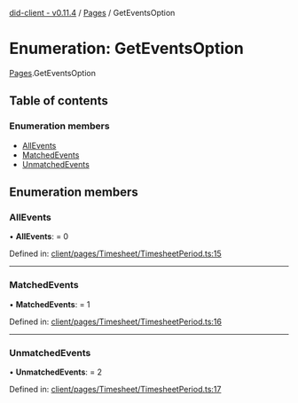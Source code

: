 [did-client - v0.11.4](../README.md) / [Pages](../modules/pages.md) / GetEventsOption

# Enumeration: GetEventsOption

[Pages](../modules/pages.md).GetEventsOption

## Table of contents

### Enumeration members

- [AllEvents](pages.geteventsoption.md#allevents)
- [MatchedEvents](pages.geteventsoption.md#matchedevents)
- [UnmatchedEvents](pages.geteventsoption.md#unmatchedevents)

## Enumeration members

### AllEvents

• **AllEvents**: = 0

Defined in: [client/pages/Timesheet/TimesheetPeriod.ts:15](https://github.com/Puzzlepart/did/blob/dev/client/pages/Timesheet/TimesheetPeriod.ts#L15)

___

### MatchedEvents

• **MatchedEvents**: = 1

Defined in: [client/pages/Timesheet/TimesheetPeriod.ts:16](https://github.com/Puzzlepart/did/blob/dev/client/pages/Timesheet/TimesheetPeriod.ts#L16)

___

### UnmatchedEvents

• **UnmatchedEvents**: = 2

Defined in: [client/pages/Timesheet/TimesheetPeriod.ts:17](https://github.com/Puzzlepart/did/blob/dev/client/pages/Timesheet/TimesheetPeriod.ts#L17)
